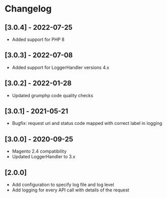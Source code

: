 # Changelog

## [3.0.4] - 2022-07-25
- Added support for PHP 8

## [3.0.3] - 2022-07-08
- Added support for LoggerHandler versions 4.x

## [3.0.2] - 2022-01-28
- Updated grumphp code quality checks

## [3.0.1] - 2021-05-21
- Bugfix: request uri and status code mapped with correct label in logging

## [3.0.0] - 2020-09-25

- Magento 2.4 compatibility
- Updated LoggerHandler to 3.x

## [2.0.0]
- Add configuration to specify log file and log level
- Add logging for every API call with details of the request
